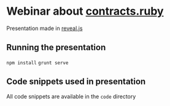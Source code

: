 # Webinar about [contracts.ruby](http://egonschiele.github.io/contracts.ruby/)
Presentation made in [reveal.js]()

## Running the presentation
`npm install`
`grunt serve`

## Code snippets used in presentation
All code snippets are available in the `code` directory

